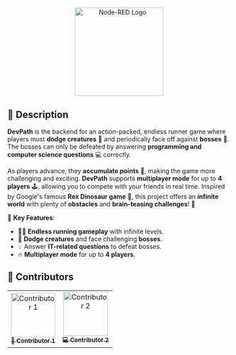 # <picture>
<div align=center>
  <img src ="https://avatars.githubusercontent.com/u/183597877?s=400&u=0034855984a8de72fbfa34cd47a34980aba26873&v=4" width="200px"  heigth="200px" alt="Node-RED Logo"></img></picture>
</div>

## 📝 **Description**
**DevPath** is the backend for an action-packed, endless runner game where players must **dodge creatures** 🐛 and periodically face off against **bosses** 🐉. The bosses can only be defeated by answering **programming and computer science questions** 💻 correctly. 

As players advance, they **accumulate points** 🎯, making the game more challenging and exciting. **DevPath** supports **multiplayer mode** for up to **4 players** 🕹️, allowing you to compete with your friends in real time. Inspired by Google's famous **Rex Dinosaur game** 🦖, this project offers an **infinite world** with plenty of **obstacles** and **brain-teasing challenges**! 🧠

🌟 **Key Features**:
- 🏃‍♂️ **Endless running gameplay** with infinite levels.
- 🦠 **Dodge creatures** and face challenging **bosses**.
- 💡 Answer **IT-related questions** to defeat bosses.
- 🔥 **Multiplayer mode** for up to **4 players**.

## 👥 **Contributors**
<table>
  <tr>
    <td align="center">
      <a href="https://github.com/alvarobernal2412">
        <img src="https://avatars.githubusercontent.com/u/80347035?v=4" width="100px;" alt="Contributor 1"/>
        <br />
        <sub><b>🎨 Contributor 1</b></sub>
      </a>
    </td>
    <td align="center">
      <a href="https://github.com/JaviGarc1a">
        <img src="https://avatars.githubusercontent.com/u/72880234?v=4" width="100px;" alt="Contributor 2"/>
        <br />
        <sub><b>💻 Contributor 2</b></sub>
      </a>
    </td>
  </tr>
</table>

